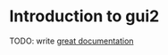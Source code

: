 # Introduction to gui2

TODO: write [great documentation](http://jacobian.org/writing/what-to-write/)
